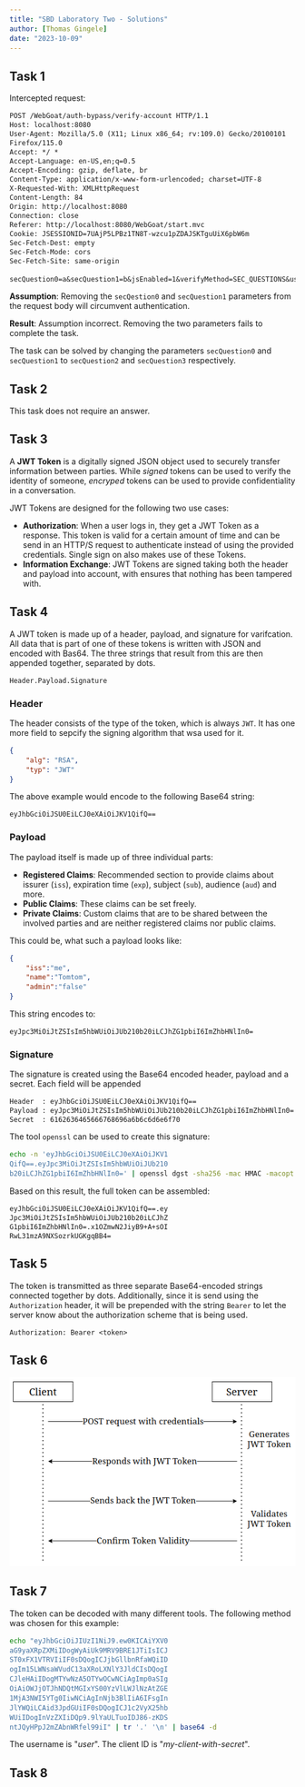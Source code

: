 ```yaml
---
title: "SBD Laboratory Two - Solutions"
author: [Thomas Gingele]
date: "2023-10-09"
---
```


## Task 1

Intercepted request:

```
POST /WebGoat/auth-bypass/verify-account HTTP/1.1
Host: localhost:8080
User-Agent: Mozilla/5.0 (X11; Linux x86_64; rv:109.0) Gecko/20100101 Firefox/115.0
Accept: */ *
Accept-Language: en-US,en;q=0.5
Accept-Encoding: gzip, deflate, br
Content-Type: application/x-www-form-urlencoded; charset=UTF-8
X-Requested-With: XMLHttpRequest
Content-Length: 84
Origin: http://localhost:8080
Connection: close
Referer: http://localhost:8080/WebGoat/start.mvc
Cookie: JSESSIONID=7UAjP5LPBz1TN8T-wzcu1pZDAJSKTguUiX6pbW6m
Sec-Fetch-Dest: empty
Sec-Fetch-Mode: cors
Sec-Fetch-Site: same-origin

secQuestion0=a&secQuestion1=b&jsEnabled=1&verifyMethod=SEC_QUESTIONS&userId=12309746
```

**Assumption**: Removing the `secQestion0` and `secQuestion1` parameters from the request body will circumvent authentication.

**Result**: Assumption incorrect. Removing the two parameters fails to complete the task.

The task can be solved by changing the parameters `secQuestion0` and `secQuestion1` to `secQuestion2` and `secQuestion3` respectively.

## Task 2

This task does not require an answer.

## Task 3

A **JWT Token** is a digitally signed JSON object used to securely transfer information between parties.
While *signed* tokens can be used to verify the identity of someone, *encryped* tokens can be used to
provide confidentiality in a conversation.

JWT Tokens are designed for the following two use cases:

- **Authorization**: When a user logs in, they get a JWT Token as a response. This token is valid for a certain amount of time and can be send in an HTTP/S request to authenticate instead of using the provided credentials. Single sign on also makes use of these Tokens.
- **Information Exchange**: JWT Tokens are signed taking both the header and payload into account, with ensures that nothing has been tampered with.

## Task 4

A JWT token is made up of a header, payload, and signature for varifcation.
All data that is part of one of these tokens is written with JSON and encoded with Bas64.
The three strings that result from this are then appended together, separated by dots.

```
Header.Payload.Signature
```

### Header

The header consists of the type of the token, which is always `JWT`.
It has one more field to sepcify the signing algorithm that wsa used for it.

```json
{
    "alg": "RSA",
    "typ": "JWT"
}
```

The above example would encode to the following Base64 string:

```
eyJhbGciOiJSU0EiLCJ0eXAiOiJKV1QifQ==
```

### Payload

The payload itself is made up of three individual parts:

- **Registered Claims**: Recommended section to provide claims about issurer (`iss`), expiration time (`exp`), subject (`sub`), audience (`aud`) and more.
- **Public Claims**: These claims can be set freely.
- **Private Claims**:  Custom claims that are to be shared between the involved parties and are neither registered claims nor public claims.

This could be, what such a payload looks like:

```json
{
    "iss":"me",
    "name":"Tomtom",
    "admin":"false"
}
```

This string encodes to:

```
eyJpc3MiOiJtZSIsIm5hbWUiOiJUb210b20iLCJhZG1pbiI6ImZhbHNlIn0=
```

### Signature

The signature is created using the Base64 encoded header, payload and a secret. Each field will be appended

```
Header  : eyJhbGciOiJSU0EiLCJ0eXAiOiJKV1QifQ==
Payload : eyJpc3MiOiJtZSIsIm5hbWUiOiJUb210b20iLCJhZG1pbiI6ImZhbHNlIn0=
Secret  : 6162636465666768696a6b6c6d6e6f70
```

The tool `openssl` can be used to create this signature:

```bash
echo -n 'eyJhbGciOiJSU0EiLCJ0eXAiOiJKV1
QifQ==.eyJpc3MiOiJtZSIsIm5hbWUiOiJUb210
b20iLCJhZG1pbiI6ImZhbHNlIn0=' | openssl dgst -sha256 -mac HMAC -macopt hexkey:"6162636465666768696a6b6c6d6e6f70" -binary | base64
```

Based on this result, the full token can be assembled:

```
eyJhbGciOiJSU0EiLCJ0eXAiOiJKV1QifQ==.ey
Jpc3MiOiJtZSIsIm5hbWUiOiJUb210b20iLCJhZ
G1pbiI6ImZhbHNlIn0=.x1OZmwN2JiyB9+A+sOI
RwL31mzA9NXSozrkUGKgqBB4=
```

## Task 5

The token is transmitted as three separate Base64-encoded strings connected together by dots.
Additionally, since it is send using the `Authorization` header, it will be prepended with the string `Bearer`
to let the server know about the authorization scheme that is being used.

```
Authorization: Bearer <token>
```

## Task 6

![JWT Token Generation](.img/jwt_token_generation.png)

## Task 7

The token can be decoded with many different tools.
The following method was chosen for this example:

```bash
echo "eyJhbGciOiJIUzI1NiJ9.ew0KICAiYXV0
aG9yaXRpZXMiIDogWyAiUk9MRV9BRE1JTiIsICJ
ST0xFX1VTRVIiIF0sDQogICJjbGllbnRfaWQiID
ogIm15LWNsaWVudC13aXRoLXNlY3JldCIsDQogI
CJleHAiIDogMTYwNzA5OTYwOCwNCiAgImp0aSIg
OiAiOWJjOTJhNDQtMGIxYS00YzVlLWJlNzAtZGE
1MjA3NWI5YTg0IiwNCiAgInNjb3BlIiA6IFsgIn
JlYWQiLCAid3JpdGUiIF0sDQogICJ1c2VyX25hb
WUiIDogInVzZXIiDQp9.9lYaULTuoIDJ86-zKDS
ntJQyHPpJ2mZAbnWRfel99iI" | tr '.' '\n' | base64 -d
```

The username is "*user*".
The client ID is "*my-client-with-secret*".

## Task 8
